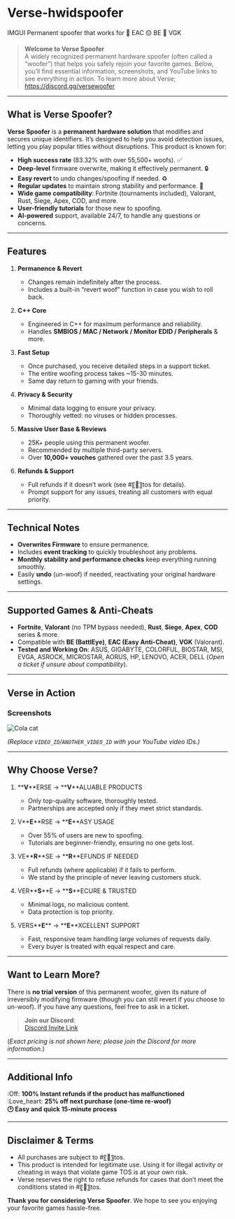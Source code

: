 # Verse-hwidspoofer
IMGUI Permanent spoofer that works for 🔵 EAC 🟡 BE 🔴 VGK

> **Welcome to Verse Spoofer**  
> A widely recognized permanent hardware spoofer (often called a “woofer”) that helps you safely rejoin your favorite games. Below, you’ll find essential information, screenshots, and YouTube links to see everything in action. To learn more about Verse; https://discord.gg/versewoofer

---

## What is Verse Spoofer?

**Verse Spoofer** is a **permanent hardware solution** that modifies and secures unique identifiers. It’s designed to help you avoid detection issues, letting you play popular titles without disruptions. This product is known for:

- **High success rate** (83.32% with over 55,500+ woofs). ✅
- **Deep-level** firmware overwrite, making it effectively permanent. 🔒
- **Easy revert** to undo changes/spoofing if needed. ♻️
- **Regular updates** to maintain strong stability and performance. 🔨
- **Wide game compatibility**: Fortnite (tournaments included), Valorant, Rust, Siege, Apex, COD, and more.
- **User-friendly tutorials** for those new to spoofing.
- **AI-powered** support, available 24/7, to handle any questions or concerns.

---

## Features

1. **Permanence & Revert**
   - Changes remain indefinitely after the process.
   - Includes a built-in “revert woof” function in case you wish to roll back.

2. **C++ Core**
   - Engineered in C++ for maximum performance and reliability.
   - Handles **SMBIOS / MAC / Network / Monitor EDID / Peripherals** & more.

3. **Fast Setup**
   - Once purchased, you receive detailed steps in a support ticket.
   - The entire woofing process takes ~15-30 minutes.
   - Same day return to gaming with your friends.

4. **Privacy & Security**
   - Minimal data logging to ensure your privacy.
   - Thoroughly vetted: no viruses or hidden processes.

5. **Massive User Base & Reviews**
   - 25K+ people using this permanent woofer.
   - Recommended by multiple third-party servers.
   - Over **10,000+ vouches** gathered over the past 3.5 years.

6. **Refunds & Support**
   - Full refunds if it doesn’t work (see #〖📜〗tos for details).
   - Prompt support for any issues, treating all customers with equal priority.

---

## Technical Notes

- **Overwrites Firmware** to ensure permanence.
- Includes **event tracking** to quickly troubleshoot any problems.
- **Monthly stability and performance checks** keep everything running smoothly.
- Easily **undo** (un-woof) if needed, reactivating your original hardware settings.

---

## Supported Games & Anti-Cheats

- **Fortnite**, **Valorant** (no TPM bypass needed), **Rust**, **Siege**, **Apex**, **COD** series & more.
- Compatible with **BE (BattlEye)**, **EAC (Easy Anti-Cheat)**, **VGK** (Valorant).
- **Tested and Working On**: ASUS, GIGABYTE, COLORFUL, BIOSTAR, MSI, EVGA, ASROCK, MICROSTAR, AORUS, HP, LENOVO, ACER, DELL (*Open a ticket if unsure about compatibility*).

---

## Verse in Action

### Screenshots
![Cola cat](https://github.com/user-attachments/assets/d9b83273-c2a4-4d20-b8a5-3c6fb4b058f9)


*(Replace `VIDEO_ID`/`ANOTHER_VIDEO_ID` with your YouTube video IDs.)*

---

## Why Choose Verse?

1. **__V__**ERSE → **__V__**ALUABLE PRODUCTS  
   - Only top-quality software, thoroughly tested.
   - Partnerships are accepted only if they meet strict standards.

2. V**__E__**RSE → **__E__**ASY USAGE  
   - Over 55% of users are new to spoofing.
   - Tutorials are beginner-friendly, ensuring no one gets lost.

3. VE**__R__**SE → **__R__**EFUNDS IF NEEDED  
   - Full refunds (where applicable) if it fails to perform.
   - We stand by the principle of never leaving customers stuck.

4. VER**__S__**E → **__S__**ECURE & TRUSTED  
   - Minimal logs, no malicious content.
   - Data protection is top priority.

5. VERS**__E__** → **__E__**XCELLENT SUPPORT  
   - Fast, responsive team handling large volumes of requests daily.
   - Every buyer is treated with equal respect and care.

---

## Want to Learn More?

There is **no trial version** of this permanent woofer, given its nature of irreversibly modifying firmware (though you can still revert if you choose to un-woof). If you have any questions, feel free to ask in a ticket.

> **Join our Discord**:  
> [Discord Invite Link](https://discord.gg/YourDiscordLinkHere)

(*Exact pricing is not shown here; please join the Discord for more information.*)

---

## Additional Info

:Off: **100% Instant refunds if the product has malfunctioned**  
:Love_heart: **25% off next purchase (one-time re-woof)**  
**🕑 Easy and quick 15-minute process**  

---

## Disclaimer & Terms

- All purchases are subject to #〖📜〗tos.
- This product is intended for legitimate use. Using it for illegal activity or cheating in ways that violate game TOS is at your own risk.
- Verse reserves the right to refuse refunds for cases that don’t meet the conditions stated in #〖📜〗tos.

**Thank you for considering Verse Spoofer**. We hope to see you enjoying your favorite games hassle-free.



